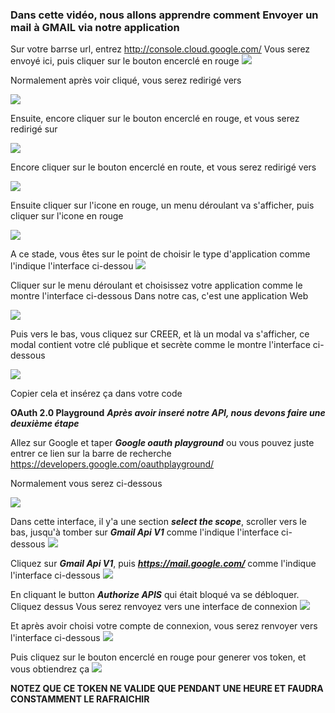 ### Dans cette vidéo, nous allons apprendre comment Envoyer un mail à GMAIL via notre application

Sur votre barrse url, entrez http://console.cloud.google.com/
Vous serez envoyé ici, puis cliquer sur le bouton encerclé en rouge
![](public/others/google_cloud.png)

Normalement après voir cliqué, vous serez redirigé vers

![](public/others/google_cloud_2.png)

Ensuite, encore cliquer sur le bouton encerclé en rouge, et vous serez redirigé sur

![](public/others/google_cloud_3.png)

Encore cliquer sur le bouton encerclé en route, et vous serez redirigé vers

![](public/others/google_cloud_4.png)

Ensuite cliquer sur l'icone en rouge, un menu déroulant va s'afficher, puis cliquer sur l'icone en rouge

![](public/others/google_cloud_5.png)

A ce stade, vous êtes sur le point de choisir le type d'application comme l'indique l'interface ci-dessou
![](public/others/google_cloud_6.png)


Cliquer sur le menu déroulant et choisissez votre application comme le montre l'interface ci-dessous
Dans notre cas, c'est une application Web

![](public/others/google_cloud_7.png)

Puis vers le bas, vous cliquez sur CREER, et là un modal va s'afficher, 
ce modal contient votre clé publique et secrète comme le montre l'interface ci-dessous

![](public/others/google_cloud_8.png)

Copier cela et insérez ça dans votre code


**OAuth 2.0 Playground**
___Après avoir inseré notre API, nous devons faire une deuxième étape___

Allez sur Google et taper ***Google oauth playground*** ou vous pouvez juste entrer ce lien sur la barre de recherche https://developers.google.com/oauthplayground/

Normalement vous serez ci-dessous 

![](public/others/google_cloud_9.png)

Dans cette interface, il y'a une section ***select the scope***, scroller vers le bas, jusqu'à tomber sur ***Gmail Api V1*** comme l'indique l'interface ci-dessous
![](public/others/google_cloud_10.png)

Cliquez sur ***Gmail Api V1***, puis ***https://mail.google.com/*** comme l'indique l'interface ci-dessous
![](public/others/google_cloud_11.png)

En cliquant le button ***Authorize APIS*** qui était bloqué va se débloquer.
Cliquez dessus
Vous serez renvoyez vers une interface de connexion
![](public/others/google_cloud_12.png)

Et après avoir choisi votre compte de connexion, vous serez renvoyer vers l'interface ci-dessous 
![](public/others/google_cloud_13.png)

Puis cliquez sur le bouton encerclé en rouge pour generer vos token, et vous obtiendrez ça
![](public/others/google_cloud_14.png)

**NOTEZ QUE CE TOKEN NE VALIDE QUE PENDANT UNE HEURE ET FAUDRA CONSTAMMENT LE RAFRAICHIR**



